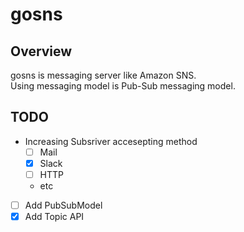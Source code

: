 # gosns

## Overview
gosns is messaging server like Amazon SNS.  
Using messaging model is Pub-Sub messaging model.

## TODO
- Increasing Subsriver accesepting method
  - [ ] Mail
  - [x] Slack
  - [ ] HTTP
  - etc
- [ ] Add PubSubModel
- [x] Add Topic API
